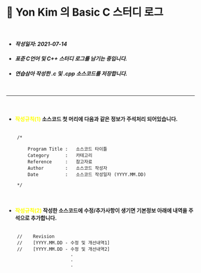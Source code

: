 👀 Yon Kim 의 Basic C 스터디 로그
=============
<br>

* #### *작성일자: 2021-07-14*
* #### *표준 C언어 및 C++ 스터디 로그를 남기는 중입니다.*
* #### *연습삼아 작성한 .c 및 .cpp 소스코드를 저장합니다.*

<br>

---

<br>

* #### <b> <font color=yellow> 작성규칙(1)</font> 소스코드 첫 머리에 다음과 같은 정보가 주석처리 되어있습니다.</b>

```
    
    /*     

        Program Title :   소스코드 타이틀  
        Category      :   카테고리
        Reference     :   참고자료
        Author        :   소스코드 작성자
        Date          :   소스코드 작성일자 (YYYY.MM.DD)
                      
    */   
```


<br>

* #### <b> <font color=yellow> 작성규칙(2)</font> 작성한 소스코드에 수정/추가사항이 생기면 기본정보 아래에 내역을 주석으로 추가합니다. </b>

```

    //    Revision
    //    [YYYY.MM.DD - 수정 및 개선내역1]
    //    [YYYY.MM.DD - 수정 및 개선내역2]
                        .
                        .
                        .

```